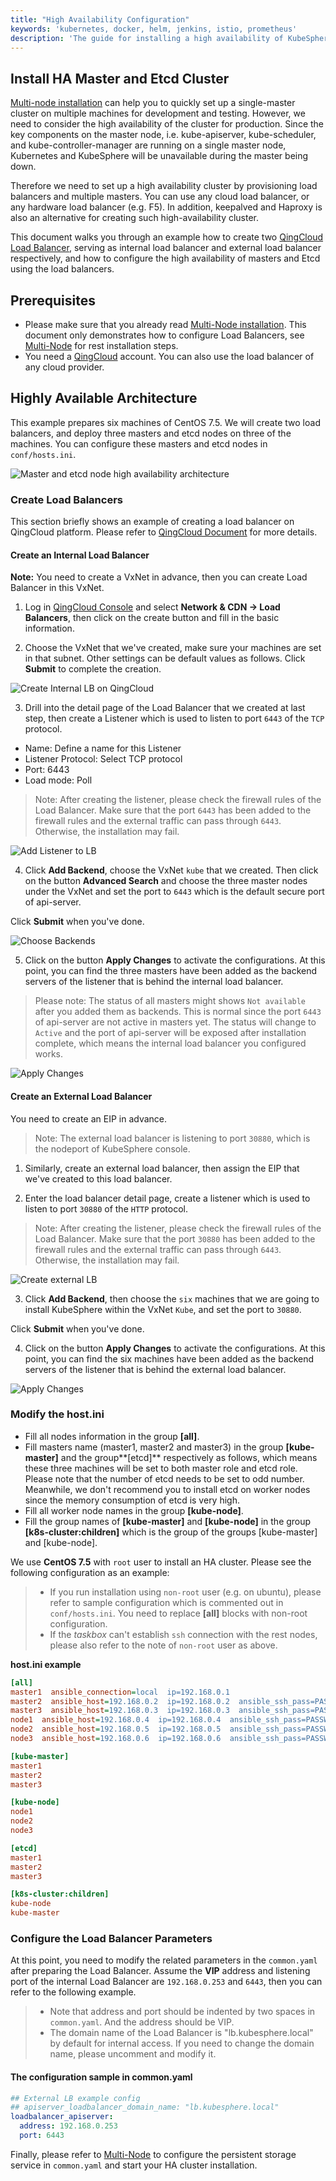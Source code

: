 ```yaml
---
title: "High Availability Configuration"
keywords: 'kubernetes, docker, helm, jenkins, istio, prometheus'
description: 'The guide for installing a high availability of KubeSphere cluster'
---
```


## Install HA Master and Etcd Cluster

[Multi-node installation](../multi-node) can help you to quickly set up a single-master cluster on multiple machines for development and testing. However, we need to consider the high availability of the cluster for production. Since the key components on the master node, i.e. kube-apiserver, kube-scheduler, and kube-controller-manager are running on a single master node, Kubernetes and KubeSphere will be unavailable during the master being down.

Therefore we need to set up a high availability cluster by provisioning load balancers and multiple masters. You can use any cloud load balancer, or any hardware load balancer (e.g. F5). In addition, keepalved and Haproxy is also an alternative for creating such high-availability cluster.

This document walks you through an example how to create two [QingCloud Load Balancer](https://docs.qingcloud.com/product/network/loadbalancer), serving as internal load balancer and external load balancer respectively, and how to configure the high availability of masters and Etcd using the load balancers.

## Prerequisites

- Please make sure that you already read [Multi-Node installation](../multi-node). This document only demonstrates how to configure Load Balancers, see [Multi-Node](../multi-node) for rest installation steps.
- You need a [QingCloud](https://console.qingcloud.com/login) account. You can also use the load balancer of any cloud provider.

## Highly Available Architecture

This example prepares six machines of CentOS 7.5. We will create two load balancers, and deploy three masters and etcd nodes on three of the machines. You can configure these masters and etcd nodes in `conf/hosts.ini`.

![Master and etcd node high availability architecture](/master-ha-design.svg)

### Create Load Balancers

This section briefly shows an example of creating a load balancer on QingCloud platform. Please refer to [QingCloud Document](https://docs.qingcloud.com/product/network/loadbalancer) for more details.

#### Create an Internal Load Balancer

**Note:** You need to create a VxNet in advance, then you can create Load Balancer in this VxNet.

1. Log in [QingCloud Console](https://console.qingcloud.com/login) and select **Network & CDN → Load Balancers**, then click on the create button and fill in the basic information.

2. Choose the VxNet that we've created, make sure your machines are set in that subnet. Other settings can be default values as follows. Click **Submit** to complete the creation.

![Create Internal LB on QingCloud](https://pek3b.qingstor.com/kubesphere-docs/png/20200215224125.png)

3. Drill into the detail page of the Load Balancer that we created at last step, then create a Listener which is used to listen to port `6443` of the `TCP` protocol.

- Name: Define a name for this Listener
- Listener Protocol: Select TCP protocol
- Port: 6443
- Load mode: Poll

> Note: After creating the listener, please check the firewall rules of the Load Balancer. Make sure that the port `6443` has been added to the firewall rules and the external traffic can pass through `6443`. Otherwise, the installation may fail.

![Add Listener to LB](https://pek3b.qingstor.com/kubesphere-docs/png/20200215225205.png)

4. Click **Add Backend**, choose the VxNet `kube` that we created. Then click on the button **Advanced Search** and choose the three master nodes under the VxNet and set the port to `6443` which is the default secure port of api-server.

Click **Submit** when you've done.

![Choose Backends](https://pek3b.qingstor.com/kubesphere-docs/png/20200215225550.png)

5. Click on the button **Apply Changes** to activate the configurations. At this point, you can find the three masters have been added as the backend servers of the listener that is behind the internal load balancer.

> Please note: The status of all masters might shows `Not available` after you added them as backends. This is normal since the port `6443` of api-server are not active in masters yet. The status will change to `Active` and the port of api-server will be exposed after installation complete, which means the internal load balancer you configured works.

![Apply Changes](https://pek3b.qingstor.com/kubesphere-docs/png/20200215230107.png)

#### Create an External Load Balancer

You need to create an EIP in advance.

> Note: The external load balancer is listening to port `30880`, which is the nodeport of KubeSphere console.

1. Similarly, create an external load balancer, then assign the EIP that we've created to this load balancer.

2. Enter the load balancer detail page, create a listener which is used to listen to port `30880` of the `HTTP` protocol.

> Note: After creating the listener, please check the firewall rules of the Load Balancer. Make sure that the port `30880` has been added to the firewall rules and the external traffic can pass through `6443`. Otherwise, the installation may fail.

![Create external LB](https://pek3b.qingstor.com/kubesphere-docs/png/20200215232114.png)

3. Click **Add Backend**, then choose the `six` machines that we are going to install KubeSphere within the VxNet `Kube`, and set the port to `30880`.

Click **Submit** when you've done.

4. Click on the button **Apply Changes** to activate the configurations. At this point, you can find the six machines have been added as the backend servers of the listener that is behind the external load balancer.

![Apply Changes](https://pek3b.qingstor.com/kubesphere-docs/png/20200215232445.png)

### Modify the host.ini

- Fill all nodes information in the group **[all]**.
- Fill masters name (master1, master2 and master3) in the group **[kube-master]** and the group**[etcd]** respectively as follows, which means these three machines will be set to both master role and etcd role. Please note that the number of etcd needs to be set to odd number. Meanwhile, we don't recommend you to install etcd on worker nodes since the memory consumption of etcd is very high.
- Fill all worker node names in the group **[kube-node]**.
- Fill the group names of **[kube-master]** and **[kube-node]** in the group **[k8s-cluster:children]** which is the group of the groups [kube-master] and [kube-node].

We use **CentOS 7.5** with `root` user to install an HA cluster. Please see the following configuration as an example:

> - If you run installation using `non-root` user (e.g. on ubuntu), please refer to sample configuration which is commented out in `conf/hosts.ini`. You need to replace **[all]** blocks with non-root configuration.
> - If the _taskbox_ can't establish `ssh` connection with the rest nodes, please also refer to the note of `non-root` user as above.

**host.ini example**

```ini
[all]
master1  ansible_connection=local  ip=192.168.0.1
master2  ansible_host=192.168.0.2  ip=192.168.0.2  ansible_ssh_pass=PASSWORD
master3  ansible_host=192.168.0.3  ip=192.168.0.3  ansible_ssh_pass=PASSWORD
node1  ansible_host=192.168.0.4  ip=192.168.0.4  ansible_ssh_pass=PASSWORD
node2  ansible_host=192.168.0.5  ip=192.168.0.5  ansible_ssh_pass=PASSWORD
node3  ansible_host=192.168.0.6  ip=192.168.0.6  ansible_ssh_pass=PASSWORD

[kube-master]
master1
master2
master3

[kube-node]
node1
node2
node3

[etcd]
master1
master2
master3

[k8s-cluster:children]
kube-node
kube-master
```

### Configure the Load Balancer Parameters

At this point, you need to modify the related parameters in the `common.yaml` after preparing the Load Balancer. Assume the **VIP** address and listening port of the internal Load Balancer are `192.168.0.253` and `6443`, then you can refer to the following example.

> - Note that address and port should be indented by two spaces in `common.yaml`. And the address should be VIP.
> - The domain name of the Load Balancer is "lb.kubesphere.local" by default for internal access. If you need to change the domain name, please uncomment and modify it.

#### The configuration sample in common.yaml

```yaml
## External LB example config
## apiserver_loadbalancer_domain_name: "lb.kubesphere.local"
loadbalancer_apiserver:
  address: 192.168.0.253
  port: 6443
```

Finally, please refer to [Multi-Node](../multi-node) to configure the persistent storage service in `common.yaml` and start your HA cluster installation.

